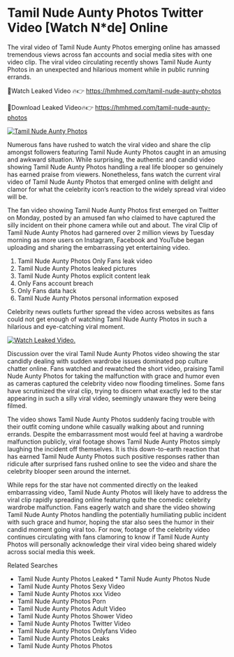 ﻿# Tamil Nude Aunty Photos Twitter Video [Watch N*de] Online

The viral video of ﻿Tamil Nude Aunty Photos emerging online has amassed tremendous views across fan accounts and social media sites with one video clip. The viral video circulating recently shows ﻿Tamil Nude Aunty Photos in an unexpected and hilarious moment while in public running errands. 

🔴Watch Leaked Video 🔥👉  https://hmhmed.com/tamil-nude-aunty-photos 

🔴Download Leaked Video🔥👉  https://hmhmed.com/tamil-nude-aunty-photos 

[![Tamil Nude Aunty Photos](https://i.imgur.com/dJHk4Zq.gif)](https://hmhmed.com/tamil-nude-aunty-photos)

Numerous fans have rushed to watch the viral video and share the clip amongst followers featuring ﻿Tamil Nude Aunty Photos caught in an amusing and awkward situation. While surprising, the authentic and candid video showing ﻿Tamil Nude Aunty Photos handling a real life blooper so genuinely has earned praise from viewers. Nonetheless, fans watch the current viral video of ﻿Tamil Nude Aunty Photos that emerged online with delight and clamor for what the celebrity icon’s reaction to the widely spread viral video will be.

The fan video showing ﻿Tamil Nude Aunty Photos first emerged on Twitter on Monday, posted by an amused fan who claimed to have captured the silly incident on their phone camera while out and about. The viral Clip of ﻿Tamil Nude Aunty Photos had garnered over 2 million views by Tuesday morning as more users on Instagram, Facebook and YouTube began uploading and sharing the embarrassing yet entertaining video. 

1. ﻿Tamil Nude Aunty Photos Only Fans leak video
2. ﻿Tamil Nude Aunty Photos leaked pictures
3. ﻿Tamil Nude Aunty Photos explicit content leak
4. Only Fans account breach
5. Only Fans data hack
6. ﻿Tamil Nude Aunty Photos personal information exposed

Celebrity news outlets further spread the video across websites as fans could not get enough of watching ﻿Tamil Nude Aunty Photos in such a hilarious and eye-catching viral moment. 

[![Watch Leaked Video.](https://miro.medium.com/v2/resize:fit:828/format:webp/1*cilzJN44JGOrTw9NJCrNHA.gif "Watch Leaked Video")](https://hmhmed.com/tamil-nude-aunty-photos)

Discussion over the viral ﻿Tamil Nude Aunty Photos video showing the star candidly dealing with sudden wardrobe issues dominated pop culture chatter online. Fans watched and rewatched the short video, praising ﻿Tamil Nude Aunty Photos for taking the malfunction with grace and humor even as cameras captured the celebrity video now flooding timelines. Some fans have scrutinized the viral clip, trying to discern what exactly led to the star appearing in such a silly viral video, seemingly unaware they were being filmed.

The video shows ﻿Tamil Nude Aunty Photos suddenly facing trouble with their outfit coming undone while casually walking about and running errands. Despite the embarrassment most would feel at having a wardrobe malfunction publicly, viral footage shows ﻿Tamil Nude Aunty Photos simply laughing the incident off themselves. It is this down-to-earth reaction that has earned ﻿Tamil Nude Aunty Photos such positive responses rather than ridicule after surprised fans rushed online to see the video and share the celebrity blooper seen around the internet.  

While reps for the star have not commented directly on the leaked embarrassing video, ﻿Tamil Nude Aunty Photos will likely have to address the viral clip rapidly spreading online featuring quite the comedic celebrity wardrobe malfunction. Fans eagerly watch and share the video showing ﻿Tamil Nude Aunty Photos handling the potentially humiliating public incident with such grace and humor, hoping the star also sees the humor in their candid moment going viral too. For now, footage of the celebrity video continues circulating with fans clamoring to know if ﻿Tamil Nude Aunty Photos will personally acknowledge their viral video being shared widely across social media this week.

Related Searches
* ﻿Tamil Nude Aunty Photos Leaked
﻿* Tamil Nude Aunty Photos Nude
* ﻿Tamil Nude Aunty Photos Sexy Video
* ﻿Tamil Nude Aunty Photos xxx Video
* ﻿Tamil Nude Aunty Photos Porn
* ﻿Tamil Nude Aunty Photos Adult Video
* ﻿Tamil Nude Aunty Photos Shower Video
* ﻿Tamil Nude Aunty Photos Twitter Video
* ﻿Tamil Nude Aunty Photos Onlyfans Video
* ﻿Tamil Nude Aunty Photos Leaks
* ﻿Tamil Nude Aunty Photos Photos